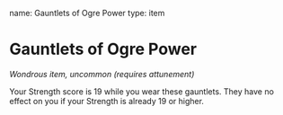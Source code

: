 name: Gauntlets of Ogre Power type: item

# Gauntlets of Ogre Power
_Wondrous item, uncommon (requires attunement)_

Your Strength score is 19 while you wear these gauntlets. They have no effect on you if your Strength is already 19 or higher. 